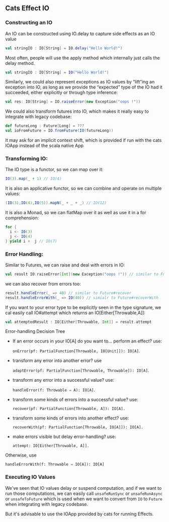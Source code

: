 ## Cats Effect IO

### Constructing an IO
An IO can be constructed using IO.delay to capture side effects as an IO value
```scala
val stringIO : IO[String] = IO.delay("Hello World!")
```
Most often, people will use the apply method which internally just calls the delay method.
```scala
val stringIO : IO[String] = IO("Hello World!")
```

Similarly, we could also represent exceptions as IO values by “lift”ing an exception into IO, 
as long as we provide the “expected” type of the IO had it succeeded, 
either explicitly or through type inference:
```scala
val res: IO[String] = IO.raiseError(new Exception("oops !"))
```
We could also transform futures into IO, which makes it really easy to integrate with legacy codebase:
```scala
def futureLong : Future[Long] = ???
val ioFromFuture = IO.fromFuture(IO(futureLong))
```
It may ask for an implicit context shift, which is provided if run with the cats IOApp instead of the scala native App 

### Transforming IO:
The IO type is a functor, so we can map over it:
 ```scala
 IO(3).map(_ + 1) // IO(4)
 ```
It is also an applicative functor, so we can combine and operate on multiple values:
 ```scala
 (IO(3),IO(4),IO(5)).mapN(_ + _ + _) // IO(12)
 ```

It is also a Monad, so we can flatMap over it as well as use it in a for comprehension:
```scala
for {
  i <- IO(3)
  j <- IO(4)
} yield i +  j // IO(7)
```

### Error Handling:
Similar to Futures, we can raise and deal with errors in IO:
 ```scala
val result IO.raiseError[Int](new Exception("oops !")) // similar to Future.failed
 ```
we can also recover from errors too: 
 ```scala
result.handleError(_ => 40) // similar to Future#recover 
result.handleErrorWith(_ => IO(40)) // simialr to Future#recoverWith 
 ```
If you want to your error type to be explicitly seen in the type signature, we cal easily call IO#attempt 
which returns an IO[Either[Throwable,A]]:
 ```scala
val attemptedResult : IO[Either[Throwable, Int]] = result.attempt 
 ```


Error-handling Decision Tree

- If an error occurs in your IO[A] do you want to…
perform an effect? use:

   `onError(pf: PartialFunction[Throwable, IO[Unit]]): IO[A]`.

- transform any error into another error? use 

   `adaptError(pf: PartialFunction[Throwable, Throwable]): IO[A]`.

- transform any error into a successful value? use:
 
   `handleError(f: Throwable ⇒ A): IO[A]`.

- transform some kinds of errors into a successful value? use:

   `recover(pf: PartialFunction[Throwable, A]): IO[A].`

- transform some kinds of errors into another effect? use:
 
   `recoverWith(pf: PartialFunction[Throwable, IO[A]]): IO[A].`

- make errors visible but delay error-handling? use: 

  `attempt: IO[Either[Throwable, A]].`

Otherwise, use 

`handleErrorWith(f: Throwable ⇒ IO[A]): IO[A]`



### Executing IO Values 

We've seen that IO values delay or suspend computation, and if we want to run those computations,
we can easily call `unsafeRunSync` or `unsafeRunAsync` or `unsafeToFuture` which is used when we want to convert 
from `IO` to `Future` when integrating with legacy codebase.

But it's advisable to use the IOApp provided by cats for running Effects.

